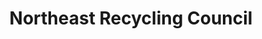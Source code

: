 ---
facebook: http://facebook.com/pages/Northeast-Recycling-Council-Inc/202784529753484
linkedin: https://linkedin.com/company/northeast-recycling-council-nerc
logohandle: nerc
sort: northeastrecycling
title: Northeast Recycling Council
twitter: https://x.com/NERecycling
website: https://nerc.org/
youtube: https://youtube.com/channel/UCGsdq1j_561X5CFf4yzHYMA
---
